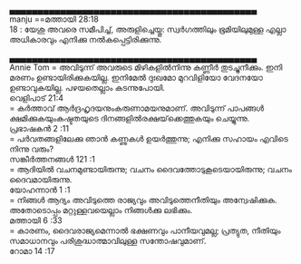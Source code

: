 
▄▄▄▄▄▄▄▄▄▄▄▄▄▄▄▄▄▄▄▄▄▄▄▄▄▄▄▄▄▄▄▄▄▄▄▄▄▄▄▄▄▄▄▄       
manju 
==മത്തായി 28:18    
18 : യേശു അവരെ സമീപിച്ച്, അരുളിച്ചെയ്തു: സ്വര്‍ഗത്തിലും ഭൂമിയിലുമുള്ള എല്ലാ അധികാരവും എനിക്കു നല്‍കപ്പെട്ടിരിക്കുന്നു.

▄▄▄▄▄▄▄▄▄▄▄▄▄▄▄▄▄▄▄▄▄▄▄▄▄▄▄▄▄▄▄▄▄▄▄▄▄▄▄▄▄▄▄▄      
Annie Tom
=  അവിടുന്ന് അവരുടെ മിഴികളില്‍നിന്നു കണ്ണീര്‍ തുടച്ചുനീക്കും. ഇനി മരണം ഉണ്ടായിരിക്കുകയില്ല. ഇനിമേല്‍ ദുഃഖമോ മുറവിളിയോ വേദനയോ ഉണ്ടാവുകയില്ല. പഴയതെല്ലാം കടന്നുപോയി.    
വെളിപാട്   21:4   
=  കര്‍ത്താവ് ആര്‍ദ്രഹൃദയനുംകരുണാമയനുമാണ്. അവിടുന്ന് പാപങ്ങള്‍ ക്ഷമിക്കുകയുംകഷ്ടതയുടെ ദിനങ്ങളില്‍രക്ഷയ്‌ക്കെത്തുകയും ചെയ്യുന്നു.   
പ്രഭാഷകൻ  2 :11   
=  പര്‍വതങ്ങളിലേക്കു ഞാന്‍ കണ്ണുകള്‍ ഉയര്‍ത്തുന്നു; എനിക്കു സഹായം എവിടെ നിന്നു വരും?    
സങ്കീർത്തനങ്ങൾ  121 :1    
=  ആദിയില്‍ വചനമുണ്ടായിരുന്നു; വചനം ദൈവത്തോടുകൂടെയായിരുന്നു; വചനം ദൈവമായിരുന്നു.    
യോഹന്നാൻ 1 :1    
=  നിങ്ങള്‍ ആദ്യം അവിടുത്തെ രാജ്യവും അവിടുത്തെനീതിയും അന്വേഷിക്കുക. അതോടൊപ്പം മറ്റുള്ളവയെല്ലാം നിങ്ങള്‍ക്കു ലഭിക്കും.     
മത്തായി 6 :33   
=  കാരണം, ദൈവരാജ്യമെന്നാല്‍ ഭക്ഷണവും പാനീയവുമല്ല; പ്രത്യുത, നീതിയും സമാധാനവും പരിശുദ്ധാത്മാവിലുള്ള സന്തോഷവുമാണ്.    
റോമാ  14 :17    



